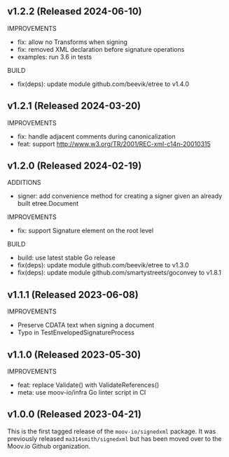 ## v1.2.2 (Released 2024-06-10)

IMPROVEMENTS

- fix: allow no Transforms when signing
- fix: removed XML declaration before signature operations
- examples: run 3.6 in tests

BUILD

- fix(deps): update module github.com/beevik/etree to v1.4.0

## v1.2.1 (Released 2024-03-20)

IMPROVEMENTS

- fix: handle adjacent comments during canonicalization
- feat: support http://www.w3.org/TR/2001/REC-xml-c14n-20010315

## v1.2.0 (Released 2024-02-19)

ADDITIONS

- signer: add convenience method for creating a signer given an already built etree.Document

IMPROVEMENTS

- fix: support Signature element on the root level

BUILD

- build: use latest stable Go release
- fix(deps): update module github.com/beevik/etree to v1.3.0
- fix(deps): update module github.com/smartystreets/goconvey to v1.8.1

## v1.1.1 (Released 2023-06-08)

IMPROVEMENTS

- Preserve CDATA text when signing a document
- Typo in TestEnvelopedSignatureProcess

## v1.1.0 (Released 2023-05-30)

IMPROVEMENTS

- feat: replace Validate() with ValidateReferences()
- meta: use moov-io/infra Go linter script in CI

## v1.0.0 (Released 2023-04-21)

This is the first tagged release of the `moov-io/signedxml` package. It was previously released `ma314smith/signedxml` but has been moved over to the Moov.io Github organization.
